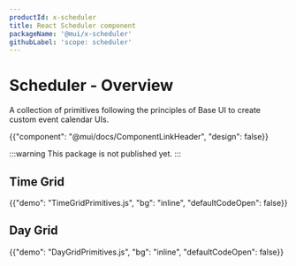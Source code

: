 ```yaml
---
productId: x-scheduler
title: React Scheduler component
packageName: '@mui/x-scheduler'
githubLabel: 'scope: scheduler'
---
```


# Scheduler - Overview

<p class="description">A collection of primitives following the principles of Base UI to create custom event calendar UIs.</p>

{{"component": "@mui/docs/ComponentLinkHeader", "design": false}}

:::warning
This package is not published yet.
:::

## Time Grid

{{"demo": "TimeGridPrimitives.js", "bg": "inline", "defaultCodeOpen": false}}

## Day Grid

{{"demo": "DayGridPrimitives.js", "bg": "inline", "defaultCodeOpen": false}}
